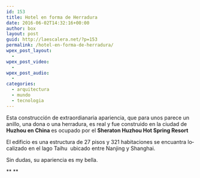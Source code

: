 ```yaml
---
id: 153
title: Hotel en forma de Herradura
date: 2016-06-02T14:32:16+00:00
author: box
layout: post
guid: http://laescalera.net/?p=153
permalink: /hotel-en-forma-de-herradura/
wpex_post_layout:
  - 
wpex_post_video:
  - 
wpex_post_audio:
  - 
categories:
  - arquitectura
  - mundo
  - tecnologia
---
```

<p id="firstHeading" class="firstHeading" lang="en">
  Esta construcción de extraordianaria apariencia, que para unos parece un anillo, una dona o una herradura, es real y fue construido en la ciudad de <strong>Huzhou en China </strong>es ocupado por el <strong>Sheraton Huzhou Hot Spring Resort<br /> </strong>
</p>

<p class="firstHeading" lang="en">
  El edificio es una estructura de 27 pisos y 321 habitaciones se encuantra localizado en el lago Taihu  ubicado entre Nanjing y Shanghai.
</p>

<p class="firstHeading" lang="en">
  Sin dudas, su apariencia es my bella.
</p>

** **

&nbsp;